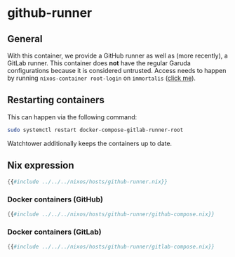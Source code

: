 # github-runner

## General

With this container, we provide a GitHub runner as well as (more recently), a GitLab runner. This container does **not**
have the regular Garuda configurations because it is considered untrusted.
Access needs to happen by running `nixos-container root-login`
on `immortalis` ([click me](http://docs.garudalinux.net/hosts/immortalis.html#connecting-to-the-server)).

## Restarting containers

This can happen via the following command:

```bash
sudo systemctl restart docker-compose-gitlab-runner-root
```

Watchtower additionally keeps the containers up to date.

## Nix expression

```nix
{{#include ../../../nixos/hosts/github-runner.nix}}
```

### Docker containers (GitHub)

```nix
{{#include ../../../nixos/hosts/github-runner/github-compose.nix}}
```

### Docker containers (GitLab)

```nix
{{#include ../../../nixos/hosts/github-runner/gitlab-compose.nix}}
```
